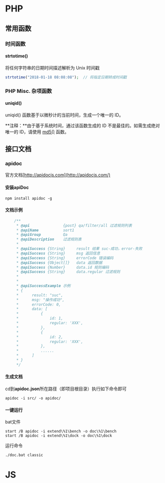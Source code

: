 ﻿# PHP

## 常用函数

### 时间函数

#### strtotime() 

将任何字符串的日期时间描述解析为 Unix 时间戳

```php
strtotime("2018-01-18 08:08:08");  // 将指定日期转成时间戳
```



### PHP Misc. 杂项函数

#### uniqid()

uniqid() 函数基于以微秒计的当前时间，生成一个唯一的 ID。

**注释：**由于基于系统时间，通过该函数生成的 ID 不是最佳的。如需生成绝对唯一的 ID，请使用 [md5()](https://www.runoob.com/php/func-string-md5.html) 函数。



## 接口文档

### apidoc

官方文档[http://apidocjs.com](http://apidocjs.com/)

#### 安装apiDoc

```
npm install apidoc -g
```

#### 文档示例

```php
    /**
     * @api               {post} qa/filter/all 过滤规则列表
     * @apiName           sort1
     * @apiGroup          Qa
     * @apiDescription    过滤规则表
     *
     * @apiSuccess {String} 	result 结果 suc-成功，error-失败
     * @apiSuccess {String} 	msg 返回信息
     * @apiSuccess {String} 	errorCode 错误编码
     * @apiSuccess {Object[]} 	data 返回数据
     * @apiSuccess {Number} 	data.id 规则编码
     * @apiSuccess {String} 	data.regular 过滤规则
     *
     *
     * @apiSuccessExample 示例
     * {
     *      result: "suc",
     *      msg: "操作成功",
     *      errorCode: 0,
     *      data: [
     *          {
     *              id: 1,
     *              regular: 'XXX',
     *          },
     *          {
     *              id: 2,
     *              regular: 'XXX',
     *          },
     *          ......
     *      ]
     * }
     */
```

#### 生成文档

cd到**apidoc.json**所在路径（即项目根目录）执行如下命令即可

```
apidoc -i src/ -o apidoc/
```

#### 一键运行

bat文件

```
start /B apidoc -i extend\%1\bench -o doc\%1\bench
start /B apidoc -i extend\%1\dock -o doc\%1\dock
```

运行命令

```
./doc.bat classic
```













# JS


